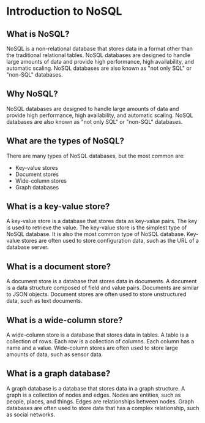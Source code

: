 # Introduction to NoSQL

## What is NoSQL?

NoSQL is a non-relational database that stores data in a format other than the traditional relational tables. NoSQL databases are designed to handle large amounts of data and provide high performance, high availability, and automatic scaling. NoSQL databases are also known as "not only SQL" or "non-SQL" databases.

## Why NoSQL?

NoSQL databases are designed to handle large amounts of data and provide high performance, high availability, and automatic scaling. NoSQL databases are also known as "not only SQL" or "non-SQL" databases.

## What are the types of NoSQL?

There are many types of NoSQL databases, but the most common are:

* Key-value stores
* Document stores
* Wide-column stores
* Graph databases

## What is a key-value store?

A key-value store is a database that stores data as key-value pairs. The key is used to retrieve the value. The key-value store is the simplest type of NoSQL database. It is also the most common type of NoSQL database. Key-value stores are often used to store configuration data, such as the URL of a database server.

## What is a document store?

A document store is a database that stores data in documents. A document is a data structure composed of field and value pairs. Documents are similar to JSON objects. Document stores are often used to store unstructured data, such as text documents.

## What is a wide-column store?

A wide-column store is a database that stores data in tables. A table is a collection of rows. Each row is a collection of columns. Each column has a name and a value. Wide-column stores are often used to store large amounts of data, such as sensor data.

## What is a graph database?

A graph database is a database that stores data in a graph structure. A graph is a collection of nodes and edges. Nodes are entities, such as people, places, and things. Edges are relationships between nodes. Graph databases are often used to store data that has a complex relationship, such as social networks.
